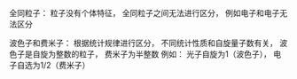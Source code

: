 

全同粒子： 粒子没有个体特征， 全同粒子之间无法进行区分， 例如电子和电子无法区分

波色子和费米子： 根据统计规律进行区分， 不同统计性质和自旋量子数有关， 波色子是自旋为整数的粒子， 费米子为半整数
例如： 光子自旋为1（波色子），  电子自选为1/2（费米子）




